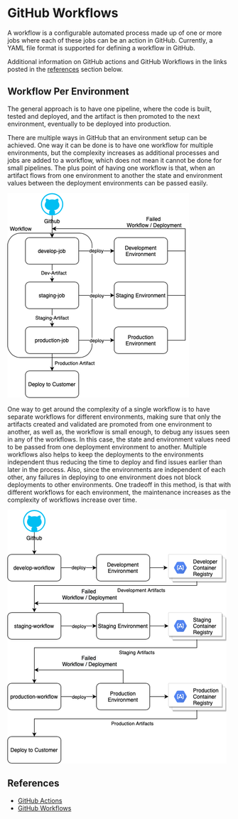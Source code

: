 # GitHub Workflows

A workflow is a configurable automated process made up of one or more jobs where each of these jobs can be an action in GitHub. Currently, a YAML file format is supported for defining a workflow in GitHub.

Additional information on GitHub actions and GitHub Workflows in the links posted in the [references](#references) section below.

## Workflow Per Environment

The general approach is to have one pipeline, where the code is built, tested and deployed, and the artifact is then promoted to the next environment, eventually to be deployed into production.

There are multiple ways in GitHub that an environment setup can be achieved. One way it can be done is to have one workflow for multiple environments, but the complexity increases as additional processes and jobs are added to a workflow, which does not mean it cannot be done for small pipelines. The plus point of having one workflow is that, when an artifact flows from one environment to another the state and environment values between the deployment environments can be passed easily.

![Workflow-Designs-Dependent-Workflows](images/Workflow_Designs_Dependent_Workflows.png)

One way to get around the complexity of a single workflow is to have separate workflows for different environments, making sure that only the artifacts created and validated are promoted from one environment to another, as well as, the workflow is small enough, to debug any issues seen in any of the workflows. In this case, the state and environment values need to be passed from one deployment environment to another. Multiple workflows also helps to keep the deployments to the environments independent thus reducing the time to deploy and find issues earlier than later in the process. Also, since the environments are independent of each other, any failures in deploying to one environment does not block deployments to other environments. One tradeoff in this method, is that with different workflows for each environment, the maintenance increases as the complexity of workflows increase over time.

![Workflow-Designs-Independent-Workflows](images/Workflow_Designs_Independent_Workflows.png)

## References

- [GitHub Actions](https://docs.github.com/en/actions)
- [GitHub Workflows](https://docs.github.com/en/actions/reference/workflow-syntax-for-github-actions)
